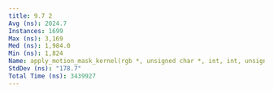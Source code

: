 ```yaml
---
title: 9.7 2
Avg (ns): 2024.7
Instances: 1699
Max (ns): 3,169
Med (ns): 1,984.0
Min (ns): 1,824
Name: apply_motion_mask_kernel(rgb *, unsigned char *, int, int, unsigned long)
StdDev (ns): "178.7"
Total Time (ns): 3439927
---
```


